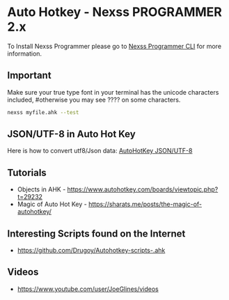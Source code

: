 # Auto Hotkey - Nexss PROGRAMMER 2.x

To Install Nexss Programmer please go to [Nexss Programmer CLI](https://github.com/nexssp/cli#readme) for more information.

## Important

Make sure your true type font in your terminal has the unicode characters included,
#otherwise you may see ???? on some characters.

```sh
nexss myfile.ahk --test
```

## JSON/UTF-8 in Auto Hot Key

Here is how to convert utf8/Json data: [AutoHotKey JSON/UTF-8](https://github.com/nexssp/language_ahk/wiki/JSON---UTF-8-in-the-AutoHotKey)

## Tutorials

- Objects in AHK - <https://www.autohotkey.com/boards/viewtopic.php?t=29232>
- Magic of Auto Hot Key - <https://sharats.me/posts/the-magic-of-autohotkey/>

## Interesting Scripts found on the Internet

- <https://github.com/Drugoy/Autohotkey-scripts-.ahk>

## Videos

- <https://www.youtube.com/user/JoeGlines/videos>
